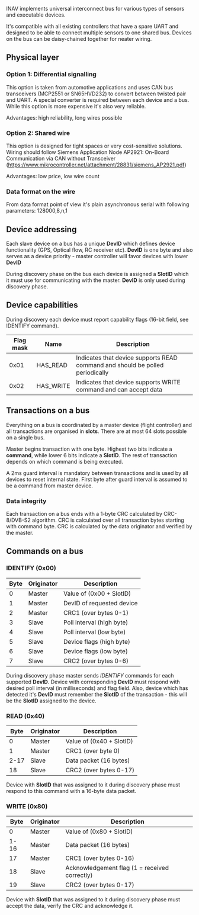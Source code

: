 INAV implements universal interconnect bus for various types of sensors and executable devices.

It's compatible with all existing controllers that have a spare UART and designed to be able to connect multiple sensors to one shared bus. Devices on the bus can be daisy-chained together for neater wiring.

## Physical layer
### Option 1: Differential signalling

This option is taken from automotive applications and uses CAN bus transceivers (MCP2551 or SN65HVD232) to convert between twisted pair and UART. A special converter is required between each device and a bus. While this option is more expensive it's also very reliable.

Advantages: high reliability, long wires possible

### Option 2: Shared wire

This option is designed for tight spaces or very cost-sensitive solutions. Wiring should follow Siemens Application Node AP2921: On-Board Communication via CAN without Transceiver (https://www.mikrocontroller.net/attachment/28831/siemens_AP2921.pdf)

Advantages: low price, low wire count

### Data format on the wire

From data format point of view it's plain asynchronous serial with following parameters: 128000,8,n,1

## Device addressing

Each slave device on a bus has a unique **DevID** which defines device functionality (GPS, Optical flow, RC receiver etc). **DevID** is one byte and also serves as a device priority - master controller will favor devices with lower **DevID**

During discovery phase on the bus each device is assigned a **SlotID** which it must use for communicating with the master. **DevID** is only used during discovery phase.

## Device capabilities

During discovery each device must report capability flags (16-bit field, see IDENTIFY command).

| Flag mask | Name       | Description |
|-----------|------------|-------------|
| 0x01      | HAS_READ   | Indicates that device supports READ command and should be polled periodically |
| 0x02      | HAS_WRITE  | Indicates that device supports WRITE command and can accept data |

## Transactions on a bus

Everything on a bus is coordinated by a master device (flight controller) and all transactions are organised in **slots**. There are at most 64 slots possible on a single bus.

Master begins transaction with one byte. Highest two bits indicate a **command**, while lower 6 bits indicate a **SlotID**. The rest of transaction depends on which command is being executed.

A 2ms guard interval is mandatory between transactions and is used by all devices to reset internal state. First byte after guard interval is assumed to be a command from master device.

### Data integrity

Each transaction on a bus ends with a 1-byte CRC calculated by CRC-8/DVB-S2 algorithm. 
CRC is calculated over all transaction bytes starting with command byte. 
CRC is calculated by the data originator and verified by the master.

## Commands on a bus

### IDENTIFY (0x00)

| Byte | Originator | Description |
|------|------------|-------------|
| 0    | Master     | Value of (0x00 + SlotID)  |
| 1    | Master     | DevID of requested device |
| 2    | Master     | CRC1 (over bytes 0-1)     |
| 3    | Slave      | Poll interval (high byte) |
| 4    | Slave      | Poll interval (low byte)  |
| 5    | Slave      | Device flags (high byte)  |
| 6    | Slave      | Device flags (low byte)   |
| 7    | Slave      | CRC2 (over bytes 0-6)     |

During discovery phase master sends *IDENTIFY* commands for each supported **DevID**. 
Device with corresponding **DevID** must respond with desired poll interval (in milliseconds) and flag field.
Also, device which has detected it's **DevID** must remember the **SlotID** of the transaction - this will be the **SlotID** assigned to the device.

### READ (0x40)

| Byte | Originator | Description |
|------|------------|-------------|
| 0    | Master     | Value of (0x40 + SlotID)  |
| 1    | Master     | CRC1 (over byte 0)        |
| 2-17 | Slave      | Data packet (16 bytes)    |
| 18   | Slave      | CRC2 (over bytes 0-17)    |

Device with **SlotID** that was assigned to it during discovery phase must respond to this command with a 16-byte data packet.

### WRITE (0x80)

| Byte | Originator | Description |
|------|------------|-------------|
| 0    | Master     | Value of (0x80 + SlotID)  |
| 1-16 | Master     | Data packet (16 bytes)    |
| 17   | Master     | CRC1 (over bytes 0-16)    |
| 18   | Slave      | Acknowledgement flag (1 = received correctly) |
| 19   | Slave      | CRC2 (over bytes 0-17)    |

Device with **SlotID** that was assigned to it during discovery phase must accept the data, verify the CRC and acknowledge it.